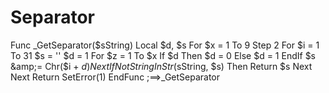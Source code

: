 # Separator
Func _GetSeparator($sString)     Local $d, $s     For $x = 1 To 9 Step 2         For $i = 1 To 31             $s = ''             $d = 1             For $z = 1 To $x                 If $d Then                     $d = 0                 Else                     $d = 1                 EndIf                 $s &amp;= Chr($i + $d)             Next             If Not StringInStr($sString, $s) Then Return $s         Next     Next     Return SetError(1) EndFunc   ;==>_GetSeparator
